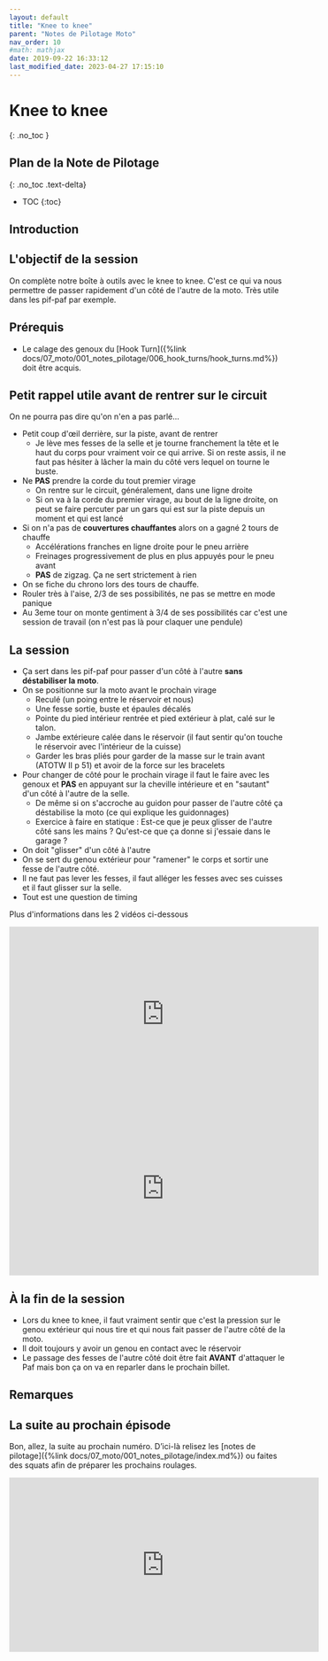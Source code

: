 ```yaml
---
layout: default
title: "Knee to knee"
parent: "Notes de Pilotage Moto"
nav_order: 10
#math: mathjax
date: 2019-09-22 16:33:12
last_modified_date: 2023-04-27 17:15:10
---
```



# Knee to knee
{: .no_toc }

## Plan de la Note de Pilotage
{: .no_toc .text-delta}
- TOC
{:toc}



<!-- ###################################################################### -->
<!-- ###################################################################### -->
## Introduction



<!-- ###################################################################### -->
<!-- ###################################################################### -->
## L'objectif de la session

On complète notre boîte à outils avec le knee to knee. C'est ce qui va nous permettre de passer rapidement d'un côté de l'autre de la moto. Très utile dans les pif-paf par exemple.










<!-- ###################################################################### -->
<!-- ###################################################################### -->
## Prérequis
* Le calage des genoux du [Hook Turn]({%link docs/07_moto/001_notes_pilotage/006_hook_turns/hook_turns.md%}) doit être acquis.









<!-- ###################################################################### -->
<!-- ###################################################################### -->
## Petit rappel utile avant de rentrer sur le circuit

On ne pourra pas dire qu'on n'en a pas parlé...

* Petit coup d'œil derrière, sur la piste, avant de rentrer
    * Je lève mes fesses de la selle et je tourne franchement la tête et le haut du corps pour vraiment voir ce qui arrive. Si on reste assis, il ne faut pas hésiter à lâcher la main du côté vers lequel on tourne le buste.
* Ne **PAS** prendre la corde du tout premier virage
    * On rentre sur le circuit, généralement, dans une ligne droite
    * Si on va à la corde du premier virage, au bout de la ligne droite, on peut se faire percuter par un gars qui est sur la piste depuis un moment et qui est lancé
* Si on n'a pas de **couvertures chauffantes** alors on a gagné 2 tours de chauffe
    * Accélérations franches en ligne droite pour le pneu arrière
    * Freinages progressivement de plus en plus appuyés pour le pneu avant
    * **PAS** de zigzag. Ça ne sert strictement à rien
* On se fiche du chrono lors des tours de chauffe.
* Rouler très à l'aise, 2/3 de ses possibilités, ne pas se mettre en mode panique
* Au 3eme tour on monte gentiment à 3/4 de ses possibilités car c'est une session de travail (on n'est pas là pour claquer une pendule)









<!-- ###################################################################### -->
<!-- ###################################################################### -->
## La session

* Ça sert dans les pif-paf pour passer d'un côté à l'autre **sans déstabiliser la moto**.
* On se positionne sur la moto avant le prochain virage
  + Reculé (un poing entre le réservoir et nous)
  + Une fesse sortie, buste et épaules décalés
  + Pointe du pied intérieur rentrée et pied extérieur à plat, calé sur le talon.
  + Jambe extérieure calée dans le réservoir (il faut sentir qu'on touche le réservoir avec l'intérieur de la cuisse)
  + Garder les bras pliés pour garder de la masse sur le train avant (ATOTW II p 51) et avoir de la force sur les bracelets
* Pour changer de côté pour le prochain virage il faut le faire avec les genoux et **PAS** en appuyant sur la cheville intérieure et en "sautant" d'un côté à l'autre de la selle.
  + De même si on s'accroche au guidon pour passer de l'autre côté ça déstabilise la moto (ce qui explique les guidonnages)
  + Exercice à faire en statique : Est-ce que je peux glisser de l'autre côté sans les mains ? Qu'est-ce que ça donne si j'essaie dans le garage ?
* On doit "glisser" d'un côté à l'autre
* On se sert du genou extérieur pour "ramener" le corps et sortir une fesse de l'autre côté.
* Il ne faut pas lever les fesses, il faut alléger les fesses avec ses cuisses et il faut glisser sur la selle.
* Tout est une question de timing

Plus d'informations dans les 2 vidéos ci-dessous

<!-- https://youtu.be/t3dA1x8c0F4?t=694 -->
<div align="center">
<iframe width="560" height="315" src="https://www.youtube.com/embed/t3dA1x8c0F4?si=Gm6S_3OizGJN9m6S&amp;start=694" title="YouTube video player" frameborder="0" allow="accelerometer; autoplay; clipboard-write; encrypted-media; gyroscope; picture-in-picture; web-share" referrerpolicy="strict-origin-when-cross-origin" allowfullscreen></iframe>
</div>



<!-- https://youtu.be/_UWI-hvQ-6U?t=132 -->
<div align="center">
<iframe width="560" height="315" src="https://www.youtube.com/embed/_UWI-hvQ-6U?si=DXoQnLzsD6f61hQd&amp;start=132" title="YouTube video player" frameborder="0" allow="accelerometer; autoplay; clipboard-write; encrypted-media; gyroscope; picture-in-picture; web-share" referrerpolicy="strict-origin-when-cross-origin" allowfullscreen></iframe>
</div>











<!-- ###################################################################### -->
<!-- ###################################################################### -->
## À la fin de la session

* Lors du knee to knee, il faut vraiment sentir que c'est la pression sur le genou extérieur qui nous tire et qui nous fait passer de l'autre côté de la moto.
* Il doit toujours y avoir un genou en contact avec le réservoir
* Le passage des fesses de l'autre côté doit être fait **AVANT** d'attaquer le Paf mais bon ça on va en reparler dans le prochain billet.











<!-- ###################################################################### -->
<!-- ###################################################################### -->
## Remarques








<!-- ###################################################################### -->
<!-- ###################################################################### -->
## La suite au prochain épisode

Bon, allez, la suite au prochain numéro. D’ici-là relisez les [notes de pilotage]({%link docs/07_moto/001_notes_pilotage/index.md%}) ou faites des squats afin de préparer les prochains roulages.

<div align="center">
<iframe width="560" height="315" src="https://www.youtube.com/embed/TIhtpItTuxc?si=qL84DxP-ejd_Yi4-&amp;start=53" title="YouTube video player" frameborder="0" allow="accelerometer; autoplay; clipboard-write; encrypted-media; gyroscope; picture-in-picture; web-share" referrerpolicy="strict-origin-when-cross-origin" allowfullscreen></iframe>
</div>
